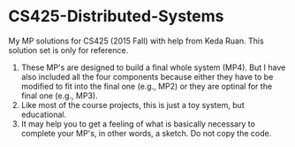 # CS425-Distributed-Systems
My MP solutions for CS425 (2015 Fall) with help from Keda Ruan. This solution set is only for reference.



1. These MP's are designed to build a final whole system (MP4). But I have also included all the four components because either they have to be modified to fit into the final one (e.g., MP2) or they are optinal for the final one (e.g., MP3).
2. Like most of the course projects, this is just a toy system, but educational.
3. It may help you to get a feeling of what is basically necessary to complete your MP's, in other words, a sketch. Do not copy the code.
